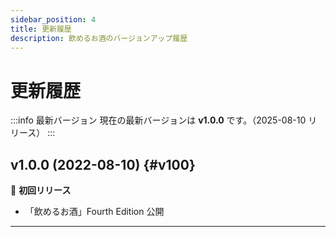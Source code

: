 ```yaml
---
sidebar_position: 4
title: 更新履歴
description: 飲めるお酒のバージョンアップ履歴
---
```


# 更新履歴

:::info 最新バージョン
現在の最新バージョンは **v1.0.0** です。（2025-08-10 リリース）
:::

## v1.0.0 (2022-08-10) {#v100}

🎉 **初回リリース**

- 「飲めるお酒」Fourth Edition 公開

---
